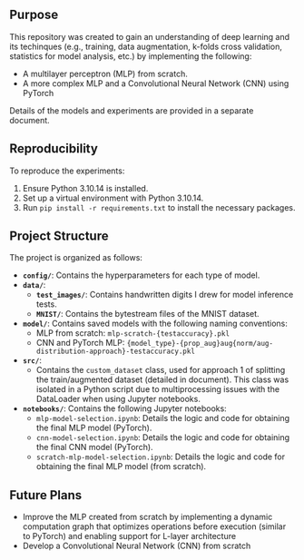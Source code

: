 ## Purpose
This repository was created to gain an understanding of deep learning and its techinques (e.g., training, data augmentation, k-folds cross validation, statistics for model analysis, etc.) by implementing the following:
- A multilayer perceptron (MLP) from scratch.
- A more complex MLP and a Convolutional Neural Network (CNN) using PyTorch

Details of the models and experiments are provided in a separate document.

## Reproducibility
To reproduce the experiments:
1. Ensure Python 3.10.14 is installed.
2. Set up a virtual environment with Python 3.10.14.
3. Run `pip install -r requirements.txt` to install the necessary packages.

## Project Structure
The project is organized as follows:

- **`config/`**: Contains the hyperparameters for each type of model.
- **`data/`**: 
  - **`test_images/`**: Contains handwritten digits I drew for model inference tests.
  - **`MNIST/`**: Contains the bytestream files of the MNIST dataset.
- **`model/`**: Contains saved models with the following naming conventions:
  - MLP from scratch: `mlp-scratch-{testaccuracy}.pkl`
  - CNN and PyTorch MLP: `{model_type}-{prop_aug}aug{norm/aug-distribution-approach}-testaccuracy.pkl`
- **`src/`**: 
  - Contains the `custom_dataset` class, used for approach 1 of splitting the train/augmented dataset (detailed in document). This class was isolated in a Python script due to multiprocessing issues with the DataLoader when using Jupyter notebooks.
- **`notebooks/`**: Contains the following Jupyter notebooks:
  - `mlp-model-selection.ipynb`: Details the logic and code for obtaining the final MLP model (PyTorch).
  - `cnn-model-selection.ipynb`: Details the logic and code for obtaining the final CNN model (PyTorch).
  - `scratch-mlp-model-selection.ipynb`: Details the logic and code for obtaining the final MLP model (from scratch).

## Future Plans
- Improve the MLP created from scratch by implementing a dynamic computation graph that optimizes operations before execution (similar to PyTorch) and enabling support for L-layer architecture
- Develop a Convolutional Neural Network (CNN) from scratch


